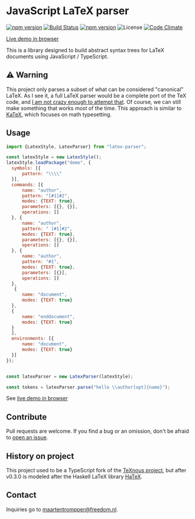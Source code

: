 # JavaScript LaTeX parser
[![npm version](https://badge.fury.io/js/latex-parser.svg)](https://badge.fury.io/js/latex-parser)
[![Build Status](https://travis-ci.org/digitalheir/latex-parser.svg?branch=master)](https://travis-ci.org/digitalheir/latex-parser)
[![npm version](https://badge.fury.io/js/latex-parser.svg)](https://badge.fury.io/js/latex-parser)
![License](https://img.shields.io/npm/l/latex-parser.svg)
[![Code Climate](https://codeclimate.com/github/digitalheir/latex-parser/badges/gpa.svg)](https://codeclimate.com/github/digitalheir/latex-parser)

[Live demo in browser](https://digitalheir.github.io/latex-parser/)


This is a library designed to build abstract syntax trees for LaTeX documents using JavaScript / TypeScript.

## ⚠ Warning
This project only parses a subset of what can be considered "canonical" LaTeX. As I see it, a full LaTeX parser would be a complete port of the TeX code, and [I am not crazy enough to attempt that](https://stackoverflow.com/a/3814911/673206). Of course, we can still make something that works *most* of the time. This approach is similar to [KaTeX](https://github.com/Khan/KaTeX), which focuses on math typesetting.

## Usage
```js
import {LatexStyle, LatexParser} from "latex-parser";

const latexStyle = new LatexStyle();
latexStyle.loadPackage("demo", {
  symbols: [{
      pattern: "\\\\"
  }],
  commands: [{
      name: "author",
      pattern: "[#1]#2",
      modes: {TEXT: true},
      parameters: [{}, {}],
      operations: []
  }, {
      name: "author",
      pattern: " [#1]#2",
      modes: {TEXT: true},
      parameters: [{}, {}],
      operations: []
  }, {
      name: "author",
      pattern: "#1",
      modes: {TEXT: true},
      parameters: [{}],
      operations: []
  }, 
   {
      name: "document",
      modes: {TEXT: true}
  }, 
  {
      name: "enddocument",
      modes: {TEXT: true}
  }
  ],
  environments: [{
      name: "document",
      modes: {TEXT: true}
  }]
});


const latexParser = new LatexParser(latexStyle);

const tokens = latexParser.parse("hello \\author[opt]{name}");
```

See [live demo in browser](https://digitalheir.github.io/latex-parser/)

## Contribute 
Pull requests are welcome. If you find a bug or an omission, don't be afraid to [open an issue](https://github.com/digitalheir/latex-parser/issues).

## History on project
This project used to be a TypeScript fork of the [TeXnous project](http://texnous.org), but after v0.3.0 is modeled after the Haskell LaTeX library [HaTeX](https://github.com/Daniel-Diaz/HaTeX).

## Contact
Inquiries go to maartentrompper@freedom.nl.
